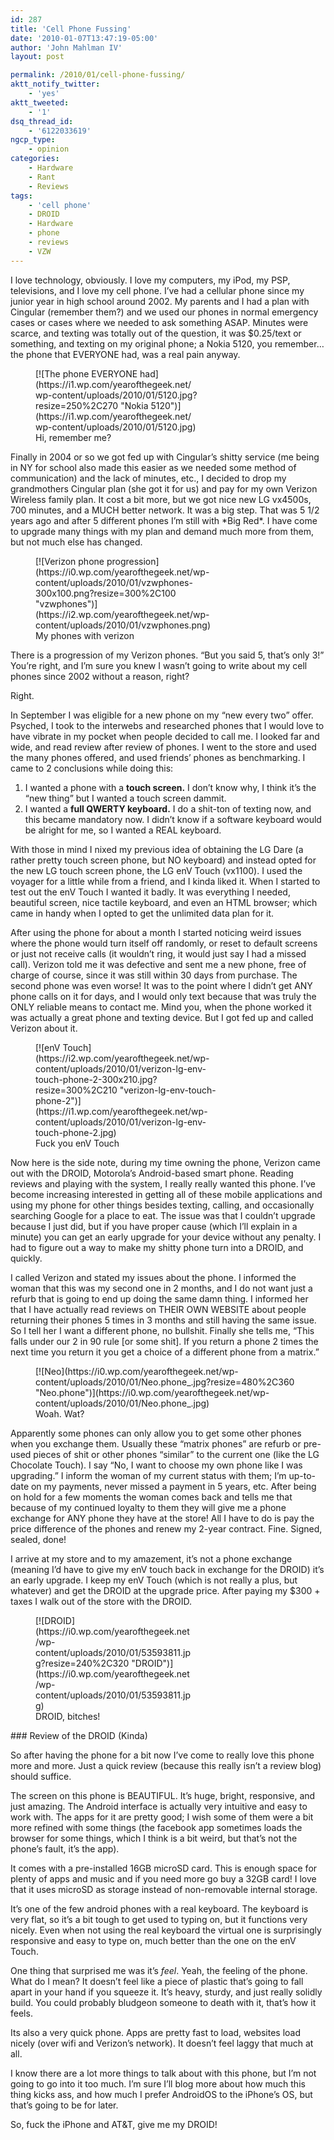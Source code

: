 ```yaml
---
id: 287
title: 'Cell Phone Fussing'
date: '2010-01-07T13:47:19-05:00'
author: 'John Mahlman IV'
layout: post

permalink: /2010/01/cell-phone-fussing/
aktt_notify_twitter:
    - 'yes'
aktt_tweeted:
    - '1'
dsq_thread_id:
    - '6122033619'
ngcp_type:
    - opinion
categories:
    - Hardware
    - Rant
    - Reviews
tags:
    - 'cell phone'
    - DROID
    - Hardware
    - phone
    - reviews
    - VZW
---
```


I love technology, obviously. I love my computers, my iPod, my PSP, televisions, and I love my cell phone. I’ve had a cellular phone since my junior year in high school around 2002. My parents and I had a plan with Cingular (remember them?) and we used our phones in normal emergency cases or cases where we needed to ask something ASAP. Minutes were scarce, and texting was totally out of the question, it was $0.25/text or something, and texting on my original phone; a Nokia 5120, you remember…the phone that EVERYONE had, was a real pain anyway.

<figure class="thumbnail wp-caption aligncenter" id="attachment_288" style="width: 260px">[![The phone EVERYONE had](https://i1.wp.com/yearofthegeek.net/wp-content/uploads/2010/01/5120.jpg?resize=250%2C270 "Nokia 5120")](https://i1.wp.com/yearofthegeek.net/wp-content/uploads/2010/01/5120.jpg)<figcaption class="caption wp-caption-text">Hi, remember me?</figcaption></figure>Finally in 2004 or so we got fed up with Cingular’s shitty service (me being in NY for school also made this easier as we needed some method of communication) and the lack of minutes, etc., I decided to drop my grandmothers Cingular plan (she got it for us) and pay for my own Verizon Wireless family plan. It cost a bit more, but we got nice new LG vx4500s, 700 minutes, and a MUCH better network. It was a big step. That was 5 1/2 years ago and after 5 different phones I’m still with *Big Red*. I have come to upgrade many things with my plan and demand much more from them, but not much else has changed.

<figure class="thumbnail wp-caption aligncenter" id="attachment_290" style="width: 310px">[![Verizon phone progression](https://i0.wp.com/yearofthegeek.net/wp-content/uploads/2010/01/vzwphones-300x100.png?resize=300%2C100 "vzwphones")](https://i2.wp.com/yearofthegeek.net/wp-content/uploads/2010/01/vzwphones.png)<figcaption class="caption wp-caption-text">My phones with verizon</figcaption></figure>There is a progression of my Verizon phones. “But you said 5, that’s only 3!” You’re right, and I’m sure you knew I wasn’t going to write about my cell phones since 2002 without a reason, right?

Right.

In September I was eligible for a new phone on my “new every two” offer. Psyched, I took to the interwebs and researched phones that I would love to have vibrate in my pocket when people decided to call me. I looked far and wide, and read review after review of phones. I went to the store and used the many phones offered, and used friends’ phones as benchmarking. I came to 2 conclusions while doing this:

1. I wanted a phone with a **touch screen.** I don’t know why, I think it’s the “new thing” but I wanted a touch screen dammit.
2. I wanted a **full QWERTY keyboard.** I do a shit-ton of texting now, and this became mandatory now. I didn’t know if a software keyboard would be alright for me, so I wanted a REAL keyboard.

With those in mind I nixed my previous idea of obtaining the LG Dare (a rather pretty touch screen phone, but NO keyboard) and instead opted for the new LG touch screen phone, the LG enV Touch (vx1100). I used the voyager for a little while from a friend, and I kinda liked it. When I started to test out the enV Touch I wanted it badly. It was everything I needed, beautiful screen, nice tactile keyboard, and even an HTML browser; which came in handy when I opted to get the unlimited data plan for it.

After using the phone for about a month I started noticing weird issues where the phone would turn itself off randomly, or reset to default screens or just not receive calls (it wouldn’t ring, it would just say I had a missed call). Verizon told me it was defective and sent me a new phone, free of charge of course, since it was still within 30 days from purchase. The second phone was even worse! It was to the point where I didn’t get ANY phone calls on it for days, and I would only text because that was truly the ONLY reliable means to contact me. Mind you, when the phone worked it was actually a great phone and texting device. But I got fed up and called Verizon about it.

<figure class="thumbnail wp-caption aligncenter" id="attachment_292" style="width: 310px">[![enV Touch](https://i2.wp.com/yearofthegeek.net/wp-content/uploads/2010/01/verizon-lg-env-touch-phone-2-300x210.jpg?resize=300%2C210 "verizon-lg-env-touch-phone-2")](https://i1.wp.com/yearofthegeek.net/wp-content/uploads/2010/01/verizon-lg-env-touch-phone-2.jpg)<figcaption class="caption wp-caption-text">Fuck you enV Touch</figcaption></figure>Now here is the side note, during my time owning the phone, Verizon came out with the DROID, Motorola’s Android-based smart phone. Reading reviews and playing with the system, I really really wanted this phone. I’ve become increasing interested in getting all of these mobile applications and using my phone for other things besides texting, calling, and occasionally searching Google for a place to eat. The issue was that I couldn’t upgrade because I just did, but if you have proper cause (which I’ll explain in a minute) you can get an early upgrade for your device without any penalty. I had to figure out a way to make my shitty phone turn into a DROID, and quickly.

I called Verizon and stated my issues about the phone. I informed the woman that this was my second one in 2 months, and I do not want just a refurb that is going to end up doing the same damn thing. I informed her that I have actually read reviews on THEIR OWN WEBSITE about people returning their phones 5 times in 3 months and still having the same issue. So I tell her I want a different phone, no bullshit. Finally she tells me, “This falls under our 2 in 90 rule \[or some shit\]. If you return a phone 2 times the next time you return it you get a choice of a different phone from a matrix.”

<figure class="thumbnail wp-caption aligncenter" id="attachment_293" style="width: 490px">[![Neo](https://i0.wp.com/yearofthegeek.net/wp-content/uploads/2010/01/Neo.phone_.jpg?resize=480%2C360 "Neo.phone")](https://i0.wp.com/yearofthegeek.net/wp-content/uploads/2010/01/Neo.phone_.jpg)<figcaption class="caption wp-caption-text">Woah. Wat?</figcaption></figure>Apparently some phones can only allow you to get some other phones when you exchange them. Usually these “matrix phones” are refurb or pre-used pieces of shit or other phones “similar” to the current one (like the LG Chocolate Touch). I say “No, I want to choose my own phone like I was upgrading.” I inform the woman of my current status with them; I’m up-to-date on my payments, never missed a payment in 5 years, etc. After being on hold for a few moments the woman comes back and tells me that because of my continued loyalty to them they will give me a phone exchange for ANY phone they have at the store! All I have to do is pay the price difference of the phones and renew my 2-year contract. Fine. Signed, sealed, done!

I arrive at my store and to my amazement, it’s not a phone exchange (meaning I’d have to give my enV touch back in exchange for the DROID) it’s an early upgrade. I keep my enV Touch (which is not really a plus, but whatever) and get the DROID at the upgrade price. After paying my $300 + taxes I walk out of the store with the DROID.

<figure class="thumbnail wp-caption aligncenter" id="attachment_294" style="width: 250px">[![DROID](https://i0.wp.com/yearofthegeek.net/wp-content/uploads/2010/01/53593811.jpg?resize=240%2C320 "DROID")](https://i0.wp.com/yearofthegeek.net/wp-content/uploads/2010/01/53593811.jpg)<figcaption class="caption wp-caption-text">DROID, bitches!</figcaption></figure>### Review of the DROID (Kinda)

So after having the phone for a bit now I’ve come to really love this phone more and more. Just a quick review (because this really isn’t a review blog) should suffice.

The screen on this phone is BEAUTIFUL. It’s huge, bright, responsive, and just amazing. The Android interface is actually very intuitive and easy to work with. The apps for it are pretty good; I wish some of them were a bit more refined with some things (the facebook app sometimes loads the browser for some things, which I think is a bit weird, but that’s not the phone’s fault, it’s the app).

It comes with a pre-installed 16GB microSD card. This is enough space for plenty of apps and music and if you need more go buy a 32GB card! I love that it uses microSD as storage instead of non-removable internal storage.

It’s one of the few android phones with a real keyboard. The keyboard is very flat, so it’s a bit tough to get used to typing on, but it functions very nicely. Even when not using the real keyboard the virtual one is surprisingly responsive and easy to type on, much better than the one on the enV Touch.

One thing that surprised me was it’s *feel*. Yeah, the feeling of the phone. What do I mean? It doesn’t feel like a piece of plastic that’s going to fall apart in your hand if you squeeze it. It’s heavy, sturdy, and just really solidly build. You could probably bludgeon someone to death with it, that’s how it feels.

Its also a very quick phone. Apps are pretty fast to load, websites load nicely (over wifi and Verizon’s network). It doesn’t feel laggy that much at all.

I know there are a lot more things to talk about with this phone, but I’m not going to go into it too much. I’m sure I’ll blog more about how much this thing kicks ass, and how much I prefer AndroidOS to the iPhone’s OS, but that’s going to be for later.

So, fuck the iPhone and AT&amp;T, give me my DROID!